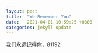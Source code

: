 ```yaml
---
layout: post
title:  "We Remember You"
date:   2021-04-01 10:59:25 +0800
categories: jekyll update
---
```



我们永远记得你，81192
